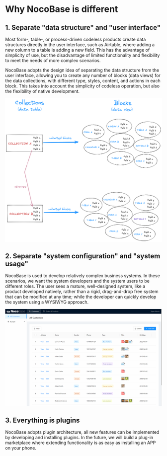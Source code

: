 # Why NocoBase is different

## 1. Separate "data structure" and "user interface"

Most form-, table-, or process-driven codeless products create data structures directly in the user interface, such as Airtable, where adding a new column to a table is adding a new field. This has the advantage of simplicity of use, but the disadvantage of limited functionality and flexibility to meet the needs of more complex scenarios.

NocoBase adopts the design idea of separating the data structure from the user interface, allowing you to create any number of blocks (data views) for the data collections, with different type, styles, content, and actions in each block. This takes into account the simplicity of codeless operation, but also the flexibility of native development.

![2.collection-block.png](./user-manual/introduction/important-features/2.collection-block.png)

## 2. Separate "system configuration" and "system usage"

NocoBase is used to develop relatively complex business systems. In these scenarios, we want the system developers and the system users to be different roles. The user sees a mature, well-designed system, like a product developed natively, rather than a rigid, drag-and-drop free system that can be modified at any time; while the developer can quickly develop the system using a WYSIWYG approach.

![2.user-root.gif](./user-manual/introduction/important-features/2.user-root.gif)

## 3. Everything is plugins

NocoBase adopts plugin architecture, all new features can be implemented by developing and installing plugins. In the future, we will build a plug-in marketplace where extending functionality is as easy as installing an APP on your phone.
